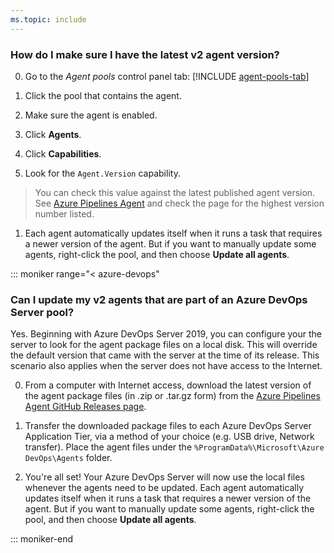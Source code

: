 ```yaml
---
ms.topic: include
---
```


### How do I make sure I have the latest v2 agent version?

0. Go to the _Agent pools_ control panel tab:
[!INCLUDE [agent-pools-tab](../../_shared/agent-pools-tab.md)]

0. Click the pool that contains the agent.

0. Make sure the agent is enabled.

0. Click **Agents**.

0. Click **Capabilities**.

0. Look for the `Agent.Version` capability.
 > You can check this value against the latest published agent version. See [Azure Pipelines Agent](https://github.com/Microsoft/azure-pipelines-agent/releases) and check the page for the highest version number listed.

1. Each agent automatically updates itself when it runs a task that requires a newer version of the agent. But if you want to manually update some agents, right-click the pool, and then choose **Update all agents**.

::: moniker range="< azure-devops"

### Can I update my v2 agents that are part of an Azure DevOps Server pool?

Yes.
Beginning with Azure DevOps Server 2019, you can configure your the server to look for the agent package files on a local disk.
This will override the default version that came with the server at the time of its release.
This scenario also applies when the server does not have access to the Internet.

0. From a computer with Internet access, download the latest version of the agent package files (in .zip or .tar.gz form) from the [Azure Pipelines Agent GitHub Releases page](https://github.com/Microsoft/azure-pipelines-agent/releases).

0. Transfer the downloaded package files to each Azure DevOps Server Application Tier, via a method of your choice (e.g. USB drive, Network transfer). Place the agent files under the `%ProgramData%\Microsoft\Azure DevOps\Agents` folder.

0. You're all set! Your Azure DevOps Server will now use the local files whenever the agents need to be updated. Each agent automatically updates itself when it runs a task that requires a newer version of the agent. But if you want to manually update some agents, right-click the pool, and then choose **Update all agents**.

::: moniker-end